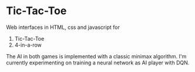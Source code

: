 # Tic-Tac-Toe

Web interfaces in HTML, css and javascript for 

1. Tic-Tac-Toe
2. 4-in-a-row

The AI in both games is implemented with a classic minimax algorithm. 
I'm currently experimenting on training a neural network as AI player with DQN.

